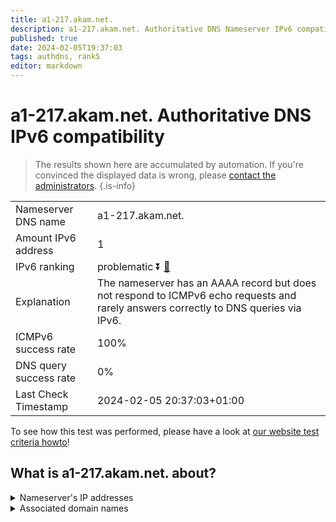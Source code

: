 ```yaml
---
title: a1-217.akam.net.
description: a1-217.akam.net. Authoritative DNS Nameserver IPv6 compatibility
published: true
date: 2024-02-05T19:37:03
tags: authdns, rank5
editor: markdown
---
```


# a1-217.akam.net. Authoritative DNS IPv6 compatibility

> The results shown here are accumulated by automation. If you're convinced the displayed data is wrong, please [contact the administrators](/howto/chat). 
{.is-info}




|   |   |
| - | - |
| Nameserver DNS name | a1-217.akam.net.
| Amount IPv6 address | 1
| IPv6 ranking | problematic :arrow_double_down: [🔗](/howto/ranking) |
| Explanation | The nameserver has an AAAA record but does not respond to ICMPv6 echo requests and rarely answers correctly to DNS queries via IPv6. |
| ICMPv6 success rate | 100%|
| DNS query success rate | 0% |
| Last Check Timestamp | 2024-02-05 20:37:03+01:00 |

To see how this test was performed, please have a look at [our website test criteria howto](/howto/testcriteria/authdns)!


## What is a1-217.akam.net. about?




<details>
<summary>Nameserver's IP addresses</summary>

2600:1401:2::d9

</details>



<details>
<summary>Associated domain names</summary>

www.adobe.com

</details>
